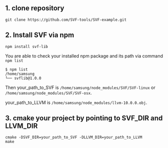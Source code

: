## 1. clone repository
```
git clone https://github.com/SVF-tools/SVF-example.git
```

## 2. Install SVF via npm
```
npm install svf-lib
```

You are able to check your installed npm package and its path via command `npm list`
```
$ npm list
/home/samsung
└── svflib@1.0.0
```
Then your_path_to_SVF is `/home/samsung/node_modules/SVF/SVF-linux` or `/home/samsung/node_modules/SVF/SVF-osx`.

your_path_to_LLVM is `/home/samsung/node_modules/llvm-10.0.0.obj`.


## 3. cmake your project by pointing to SVF_DIR and LLVM_DIR
```
cmake -DSVF_DIR=your_path_to_SVF -DLLVM_DIR=your_path_to_LLVM
make
```
